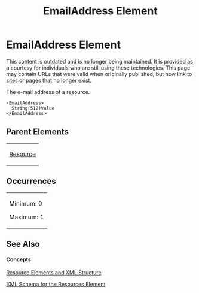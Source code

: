 ﻿---
title: EmailAddress Element
TOCTitle: EmailAddress Element
ms:assetid: 565c1bc0-bd74-48a9-b827-f2813d6f6c24
ms:mtpsurl: https://msdn.microsoft.com/en-us/library/Bb968510(v=office.12)
ms:contentKeyID: 13188202
ms.date: 05/05/2014
mtps_version: v=office.12
f1_keywords:
- EmailAddress element
---

# EmailAddress Element

This content is outdated and is no longer being maintained. It is provided as a courtesy for individuals who are still using these technologies. This page may contain URLs that were valid when originally published, but now link to sites or pages that no longer exist.

The e-mail address of a resource.

    <EmailAddress>
      String(512)Value
    </EmailAddress>

## Parent Elements

<table>
<colgroup>
<col style="width: 100%" />
</colgroup>
<tbody>
<tr class="odd">
<td><p><a href="bb968715(v=office.12).md">Resource</a></p></td>
</tr>
</tbody>
</table>

## Occurrences

<table>
<colgroup>
<col style="width: 100%" />
</colgroup>
<tbody>
<tr class="odd">
<td><p>Minimum: 0</p>
<p>Maximum: 1</p></td>
</tr>
</tbody>
</table>

## See Also

#### Concepts

[Resource Elements and XML Structure](bb968445\(v=office.12\).md)

[XML Schema for the Resources Element](bb968511\(v=office.12\).md)

